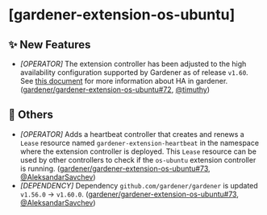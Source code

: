 # [gardener-extension-os-ubuntu]
## ✨ New Features
* *[OPERATOR]* The extension controller has been adjusted to the high availability configuration supported by Gardener as of release `v1.60`. See [this document](https://github.com/gardener/gardener/blob/master/docs/development/high-availability.md) for more information about HA in gardener. ([gardener/gardener-extension-os-ubuntu#72](https://github.com/gardener/gardener-extension-os-ubuntu/pull/72), [@timuthy](https://github.com/timuthy))
## 🏃 Others
* *[OPERATOR]* Adds a heartbeat controller that creates and renews a `Lease` resource named `gardener-extension-heartbeat` in the namespace where the extension controller is deployed. This `Lease` resource can be used by other controllers to check if the `os-ubuntu` extension controller is running. ([gardener/gardener-extension-os-ubuntu#73](https://github.com/gardener/gardener-extension-os-ubuntu/pull/73), [@AleksandarSavchev](https://github.com/AleksandarSavchev))
* *[DEPENDENCY]* Dependency `github.com/gardener/gardener` is updated `v1.56.0` -> `v1.60.0`. ([gardener/gardener-extension-os-ubuntu#73](https://github.com/gardener/gardener-extension-os-ubuntu/pull/73), [@AleksandarSavchev](https://github.com/AleksandarSavchev))